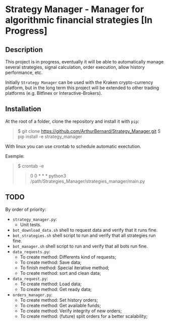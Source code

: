 # Strategy Manager - Manager for algorithmic financial strategies [In Progress]

## Description

This project is in progress, eventually it will be able to automatically manage several strategies, signal calculation, order execution, allow history performance, etc.    

Initially `Strategy Manager` can be used with the Kraken crypto-currency platform, but in the long term this project will be extended to other trading platforms (e.g. Bitfinex or Interactive-Brokers).    

## Installation

At the root of a folder, clone the repository and install it with `pip`:

> $ git clone https://github.com/ArthurBernard/Strategy_Manager.git
> $ pip install -e strategy_manager   

With linux you can use crontab to schedule automatic exectution.   

Exemple:   
> $ crontab -e   
>> 0 0 * * * python3 /path/Strategies_Manager/strategies_manager/main.py   

## TODO 

By order of priority:

- `strategy_manager.py`:   
    - Unit tests.
- `bot_download_data.sh` shell to request data and verify that it runs fine.
- `bot_strategies.sh` shell script to run and verify that all strategies run fine.
- `bot_manager.sh` shell script to run and verify that all bots run fine. 
- `data_requests.py`:
    - To create method: Differents kind of requests; 
    - To create method: Save data;
    - To finish method: Special iterative method;
    - To create method: sort and clean data;
- `data_request.py`: 
    - To create method: Load data;
    - To create method: Get ready data;
- `orders_manager.py`:
    - To create method: Set history orders;
    - To create method: Get available funds;
    - To create method: Verify integrity of new orders;
    - To create method: (future) split orders for a better scalability;